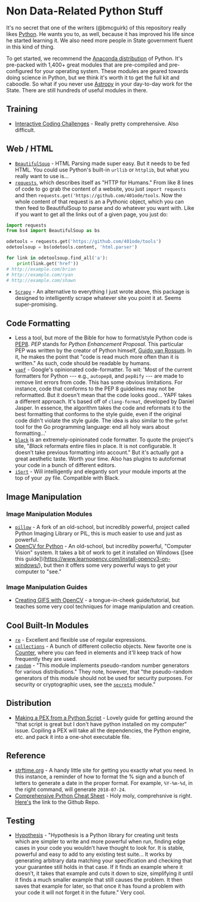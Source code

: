 # Non Data-Related Python Stuff

It's no secret that one of the writers (@bmcguirk) of this repository really likes [Python](http://www.python.org). He wants you to, as well, because it has improved his life since he started learning it. We also need more people in State government fluent in this kind of thing.

To get started, we recommend the [Anaconda distribution](https://www.anaconda.com/distribution/) of Python. It's pre-packed with 1,400+  great modules that are pre-compiled and pre-configured for your operating system. These modules are geared towards doing science in Python, but we think it's worth it to get the full kit and caboodle. So what if you never use [Astropy](http://www.astropy.org/) in your day-to-day work for the State. There are still hundreds of useful modules in there.

## Training

- [Interactive Coding Challenges](https://github.com/donnemartin/interactive-coding-challenges) - Really pretty comprehensive. Also difficult.

## Web / HTML

- [`BeautifulSoup`](https://www.crummy.com/software/BeautifulSoup/) - HTML Parsing made super easy. But it needs to be fed HTML. You could use Python's built-in `urllib` or `httplib`, but what you really want to use is...
- [`requests`](http://docs.python-requests.org/en/master/), which describes itself as "HTTP for Humans." From like 8 lines of code to go grab the content of a website, you just `import requests` and then `requests.get('https://github.com/401ode/tools`. Now the whole content of that request is an a Pythonic object, which you can then feed to BeautifulSoup to parse and do whatever you want with. Like if you want to get all the links out of a given page, you just do:

```python
import requests
from bs4 import BeautifulSoup as bs

odetools = requests.get('https://github.com/401ode/tools')
odetoolsoup = bs(odetools.content, 'html.parser')

for link in odetoolsoup.find_all('a'):
    print(link.get('href'))
# http://example.com/brian
# http://example.com/ryan
# http://example.com/shawn
```

- [`Scrapy`](https://scrapy.org/) - An alternative to everything I just wrote above, this package is designed to intelligently scrape whatever site you point it at. Seems super-promising.

## Code Formatting

- Less a tool, but more of the Bible for how to format/style Python code is [PEP8](https://www.python.org/dev/peps/pep-0008/?). *PEP* stands for *Python Enhancement Proposal*. This particular PEP was written by the creator of Python himself, [Guido van Rossum](https://gvanrossum.github.io/). In it, he makes the point that "code is read much more often than it is written." As such, code should be readable by humans.
- [`yapf`](https://github.com/google/yapf) - Google's opinionated code-formatter. To wit: 'Most of the current formatters for Python --- e.g., `autopep8`, and `pep8ify` --- are made to remove lint errors from code. This has some obvious limitations. For instance, code that conforms to the PEP 8 guidelines may not be reformatted. But it doesn't mean that the code looks good... YAPF takes a different approach. It's based off of `clang-format`, developed by Daniel Jasper. In essence, the algorithm takes the code and reformats it to the best formatting that conforms to the style guide, even if the original code didn't violate the style guide. The idea is also similar to the `gofmt` tool for the Go programming language: end all holy wars about formatting...'
- [`black`](https://github.com/ambv/black) is an extremely-opinionated code formatter. To quote the project's site, "*Black* reformats entire files in place. It is not configurable. It doesn’t take previous formatting into account." But it's actually got a great aesthetic taste. Worth your time. Also has plugins to autoformat your code in a bunch of different editors.
- [`iSort`](https://pypi.org/project/isort/) - Will intelligently and elegantly sort your module imports at the top of your .py file. Compatible with Black.

## Image Manipulation

### Image Manipulation Modules

- [`pillow`](https://pillow.readthedocs.io/en/5.2.x/) - A fork of an old-school, but incredibly powerful, project called Python Imaging Library or PIL, this is much easier to use and just as powerful.
- [OpenCV for Python](https://docs.opencv.org/3.3.0/d0/de3/tutorial_py_intro.html) - An old-school, but incrediby powerful, "Computer Vision" system. It takes a bit of work to get it installed on Windows ([see this guide])(https://www.learnopencv.com/install-opencv3-on-windows/), but then it offers some very powerful ways to get your computer to "see."

### Image Manipulation Guides

- [Creating GIFS with OpenCV](https://www.pyimagesearch.com/2018/11/05/creating-gifs-with-opencv/) - a tongue-in-cheek guide/tutorial, but teaches some very cool techniques for image manipulation and creation.

## Cool Built-In Modules

- [`re`](https://docs.python.org/3/library/re.html) - Excellent and flexible use of regular expressions.
- [`collections`](https://docs.python.org/3/library/collections.html) - A bunch of different collectio objects. New favorite one is [Counter](https://docs.python.org/3/library/collections.html#collections.Counter), where you can feed in elements and it'll keep track of how frequently they are used.
- [`random`](https://docs.python.org/3/library/random.html) - "This module implements pseudo-random number generators for various distributions." They note, however, that "the pseudo-random generators of this module should not be used for security purposes. For security or cryptographic uses, see the [`secrets`](https://docs.python.org/3/library/secrets.html#module-secrets) module."

## Distribution

- [Making a PEX from a Python Script](https://peterdemin.github.io/script-to-pex.html) - Lovely guide for getting around the "that script is great but I don't have python installed on my computer" issue. Copiling a PEX will take all the dependencies, the Python engine, etc. and pack it into a one-shot executable file.

## Reference

- [strftime.org](http://strftime.org/) - A handy little site for getting you exactly what you need. In this instance, a reminder of how to format the % sign and a bunch of letters to generate a date in the proper format. For example, `%Y-%m-%d`, in the right command, will generate `2018-07-24`.
- [Comprehensive Python Cheat Sheet](https://gto76.github.io/python-cheatsheet/) - Holy moly, comprehsnive is right. [Here's](https://github.com/gto76/python-cheatsheet) the link to the Github Repo.

## Testing

- [Hypothesis](https://hypothesis.readthedocs.io/en/latest/) - "Hypothesis is a Python library for creating unit tests which are simpler to write and more powerful when run, finding edge cases in your code you wouldn’t have thought to look for. It is stable, powerful and easy to add to any existing test suite... It works by generating arbitrary data matching your specification and checking that your guarantee still holds in that case. If it finds an example where it doesn’t, it takes that example and cuts it down to size, simplifying it until it finds a much smaller example that still causes the problem. It then saves that example for later, so that once it has found a problem with your code it will not forget it in the future." Very cool.